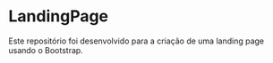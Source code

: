 # LandingPage
Este repositório foi desenvolvido para a criação de uma landing page usando o Bootstrap.

